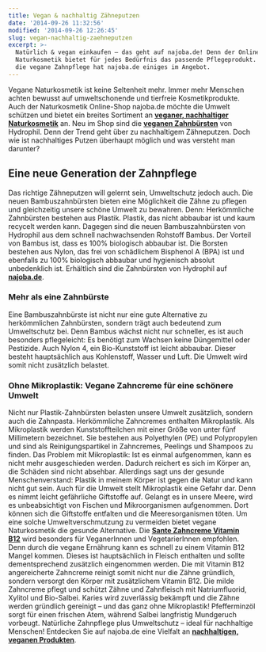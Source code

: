 ```yaml
---
title: Vegan & nachhaltig Zähneputzen
date: '2014-09-26 11:32:56'
modified: '2014-09-26 12:26:45'
slug: vegan-nachhaltig-zaehneputzen
excerpt: >-
  Natürlich & vegan einkaufen – das geht auf najoba.de! Denn der Online-Shop für
  Naturkosmetik bietet für jedes Bedürfnis das passende Pflegeprodukt. Sogar für
  die vegane Zahnpflege hat najoba.de einiges im Angebot.
---
```


Vegane Naturkosmetik ist keine Seltenheit mehr. Immer mehr Menschen achten bewusst auf umweltschonende und tierfreie Kosmetikprodukte. Auch der Naturkosmetik Online-Shop najoba.de möchte die Umwelt schützen und bietet ein breites Sortiment an [**veganer, nachhaltiger Naturkosmetik**](http://www.najoba.de/wissen/wissenswertes/vegane-highlights/?campaign=coad/vblat/advertorial/highlights) an. Neu im Shop sind die **[veganen Zahnbürsten](http://www.najoba.de/cat/index/sSupplier/142/?campaign=coad/vblat/advertorial/zahnbuerste)** von Hydrophil. Denn der Trend geht über zu nachhaltigem Zähneputzen. Doch wie ist nachhaltiges Putzen überhaupt möglich und was versteht man darunter?

## Eine neue Generation der Zahnpflege

Das richtige Zähneputzen will gelernt sein, Umweltschutz jedoch auch. Die neuen Bambuszahnbürsten bieten eine Möglichkeit die Zähne zu pflegen und gleichzeitig unsere schöne Umwelt zu bewahren. Denn: Herkömmliche Zahnbürsten bestehen aus Plastik. Plastik, das nicht abbaubar ist und kaum recycelt werden kann. Dagegen sind die neuen Bambuszahnbürsten von Hydrophil aus dem schnell nachwachsenden Rohstoff Bambus. Der Vorteil von Bambus ist, dass es 100% biologisch abbaubar ist. Die Borsten bestehen aus Nylon, das frei von schädlichem Bisphenol A (BPA) ist und ebenfalls zu 100% biologisch abbaubar und hygienisch absolut unbedenklich ist. Erhältlich sind die Zahnbürsten von Hydrophil auf [**najoba.de**](http://www.najoba.de/cat/index/sSupplier/142/?campaign=coad/vblat/advertorial/zahnbuerste).

### Mehr als eine Zahnbürste

Eine Bambuszahnbürste ist nicht nur eine gute Alternative zu herkömmlichen Zahnbürsten, sondern trägt auch bedeutend zum Umweltschutz bei. Denn Bambus wächst nicht nur schneller, es ist auch besonders pflegeleicht: Es benötigt zum Wachsen keine Düngemittel oder Pestizide. Auch Nylon 4, ein Bio-Kunststoff ist leicht abbaubar. Dieser besteht hauptsächlich aus Kohlenstoff, Wasser und Luft. Die Umwelt wird somit nicht zusätzlich belastet. [<!-- Image removed (no copyright): vegane_Zahnbürste_960x600-640x400.jpg -->](http://www.najoba.de/cat/index/sSupplier/142/?campaign=coad/vblat/advertorial/zahnbuerste)

### Ohne Mikroplastik: Vegane Zahncreme für eine schönere Umwelt

Nicht nur Plastik-Zahnbürsten belasten unsere Umwelt zusätzlich, sondern auch die Zahnpasta. Herkömmliche Zahncremes enthalten Mikroplastik. Als Mikroplastik werden Kunststoffteilchen mit einer Größe von unter fünf Millimetern bezeichnet. Sie bestehen aus Polyethylen (PE) und Polypropylen und sind als Reinigungspartikel in Zahncremes, Peelings und Shampoos zu finden. Das Problem mit Mikroplastik: Ist es einmal aufgenommen, kann es nicht mehr ausgeschieden werden. Dadurch reichert es sich im Körper an, die Schäden sind nicht absehbar. Allerdings sagt uns der gesunde Menschenverstand: Plastik in meinem Körper ist gegen die Natur und kann nicht gut sein. Auch für die Umwelt stellt Mikroplastik eine Gefahr dar. Denn es nimmt leicht gefährliche Giftstoffe auf. Gelangt es in unsere Meere, wird es unbeabsichtigt von Fischen und Mikroorganismen aufgenommen. Dort können sich die Giftstoffe entfalten und die Meeresorganismen töten. Um eine solche Umweltverschmutzung zu vermeiden bietet vegane Naturkosmetik die gesunde Alternative. Die [**Sante Zahncreme Vitamin B12**](http://www.najoba.de/sante-zahncreme-vitamin-b-12-17802.html?campaign=coad/vblat/advertorial/zahncreme) wird besonders für VeganerInnen und VegetarierInnen empfohlen. Denn durch die vegane Ernährung kann es schnell zu einem Vitamin B12 Mangel kommen. Dieses ist hauptsächlich in Fleisch enthalten und sollte dementsprechend zusätzlich eingenommen werden. Die mit Vitamin B12 angereicherte Zahncreme reinigt somit nicht nur die Zähne gründlich, sondern versorgt den Körper mit zusätzlichem Vitamin B12. Die milde Zahncreme pflegt und schützt Zähne und Zahnfleisch mit Natriumfluorid, Xylitol und Bio-Salbei. Karies wird zuverlässig bekämpft und die Zähne werden gründlich gereinigt – und das ganz ohne Mikroplastik! Pfefferminzöl sorgt für einen frischen Atem, während Salbei langfristig Mundgeruch vorbeugt. Natürliche Zahnpflege plus Umweltschutz – ideal für nachhaltige Menschen! Entdecken Sie auf najoba.de eine Vielfalt an [**nachhaltigen, veganen Produkten**](http://www.najoba.de/wissen/wissenswertes/vegane-highlights/?campaign=coad/vblat/advertorial/highlights).
